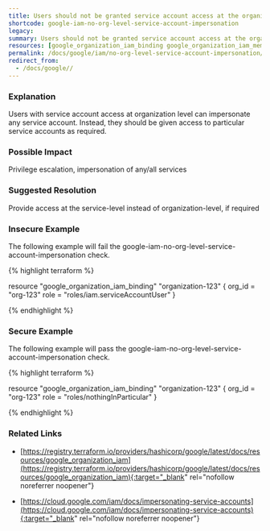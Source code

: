 ```yaml
---
title: Users should not be granted service account access at the organization level
shortcode: google-iam-no-org-level-service-account-impersonation
legacy: 
summary: Users should not be granted service account access at the organization level 
resources: [google_organization_iam_binding google_organization_iam_member] 
permalink: /docs/google/iam/no-org-level-service-account-impersonation/
redirect_from: 
  - /docs/google//
---
```


### Explanation

Users with service account access at organization level can impersonate any service account. Instead, they should be given access to particular service accounts as required.

### Possible Impact
Privilege escalation, impersonation of any/all services

### Suggested Resolution
Provide access at the service-level instead of organization-level, if required


### Insecure Example

The following example will fail the google-iam-no-org-level-service-account-impersonation check.

{% highlight terraform %}

resource "google_organization_iam_binding" "organization-123" {
	org_id  = "org-123"
	role    = "roles/iam.serviceAccountUser"
}

{% endhighlight %}



### Secure Example

The following example will pass the google-iam-no-org-level-service-account-impersonation check.

{% highlight terraform %}

resource "google_organization_iam_binding" "organization-123" {
	org_id  = "org-123"
	role    = "roles/nothingInParticular"
}
			
{% endhighlight %}



### Related Links


- [https://registry.terraform.io/providers/hashicorp/google/latest/docs/resources/google_organization_iam](https://registry.terraform.io/providers/hashicorp/google/latest/docs/resources/google_organization_iam){:target="_blank" rel="nofollow noreferrer noopener"}

- [https://cloud.google.com/iam/docs/impersonating-service-accounts](https://cloud.google.com/iam/docs/impersonating-service-accounts){:target="_blank" rel="nofollow noreferrer noopener"}


